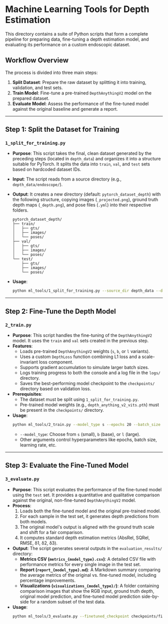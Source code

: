 # Machine Learning Tools for Depth Estimation

This directory contains a suite of Python scripts that form a complete pipeline for preparing data, fine-tuning a depth estimation model, and evaluating its performance on a custom endoscopic dataset.

## Workflow Overview

The process is divided into three main steps:

1.  **Split Dataset**: Prepare the raw dataset by splitting it into training, validation, and test sets.
2.  **Train Model**: Fine-tune a pre-trained `DepthAnythingV2` model on the prepared dataset.
3.  **Evaluate Model**: Assess the performance of the fine-tuned model against the original baseline and generate a report.

---

## Step 1: Split the Dataset for Training

### `1_split_for_training.py`

*   **Purpose**: This script takes the final, clean dataset generated by the preceding steps (located in `depth_data`) and organizes it into a structure suitable for PyTorch. It splits the data into `train`, `val`, and `test` sets based on hardcoded dataset IDs.
*   **Input**: The script reads from a source directory (e.g., `depth_data/endoscope/`).
*   **Output**: It creates a new directory (default: `pytorch_dataset_depth`) with the following structure, copying images (`_projected.png`), ground truth depth maps (`_depth.png`), and pose files (`.yml`) into their respective folders.

    ```
    pytorch_dataset_depth/
    ├── train/
    │   ├── gts/
    │   ├── images/
    │   └── poses/
    ├── val/
    │   ├── gts/
    │   ├── images/
    │   └── poses/
    └── test/
        ├── gts/
        ├── images/
        └── poses/
    ```
*   **Usage**:
    ```bash
    python ml_tools/1_split_for_training.py --source_dir depth_data --dest_dir pytorch_dataset_depth
    ```

---

## Step 2: Fine-Tune the Depth Model

### `2_train.py`

*   **Purpose**: This script handles the fine-tuning of the `DepthAnythingV2` model. It uses the `train` and `val` sets created in the previous step.
*   **Features**:
    *   Loads pre-trained `DepthAnythingV2` weights (`s`, `b`, or `l` variants).
    *   Uses a custom `DepthLoss` function combining L1 loss and a scale-invariant loss component.
    *   Supports gradient accumulation to simulate larger batch sizes.
    *   Logs training progress to both the console and a log file in the `logs/` directory.
    *   Saves the best-performing model checkpoint to the `checkpoints/` directory based on validation loss.
*   **Prerequisites**:
    *   The dataset must be split using `1_split_for_training.py`.
    *   Pre-trained model weights (e.g., `depth_anything_v2_vits.pth`) must be present in the `checkpoints/` directory.
*   **Usage**:
    ```bash
    python ml_tools/2_train.py --model_type s --epochs 20 --batch_size 4 --lr 1e-5
    ```
    *   `--model_type`: Choose from `s` (small), `b` (base), or `l` (large).
    *   Other arguments control hyperparameters like epochs, batch size, learning rate, etc.

---

## Step 3: Evaluate the Fine-Tuned Model

### `3_evaluate.py`

*   **Purpose**: This script evaluates the performance of the fine-tuned model using the `test` set. It provides a quantitative and qualitative comparison against the original, non-fine-tuned `DepthAnythingV2` model.
*   **Process**:
    1.  Loads both the fine-tuned model and the original pre-trained model.
    2.  For each sample in the test set, it generates depth predictions from both models.
    3.  The original model's output is aligned with the ground truth scale and shift for a fair comparison.
    4.  It computes standard depth estimation metrics (AbsRel, SQRel, RMSE, δ1, δ2, δ3).
*   **Output**: The script generates several outputs in the `evaluation_results/` directory:
    *   **Metrics CSV (`metrics_{model_type}.csv`)**: A detailed CSV file with performance metrics for every single image in the test set.
    *   **Report (`report_{model_type}.md`)**: A Markdown summary comparing the average metrics of the original vs. fine-tuned model, including percentage improvements.
    *   **Visualizations (`visualizations_{model_type}/`)**: A folder containing comparison images that show the RGB input, ground truth depth, original model prediction, and fine-tuned model prediction side-by-side for a random subset of the test data.
*   **Usage**:
    ```bash
    python ml_tools/3_evaluate.py --finetuned_checkpoint checkpoints/finetuned_s_best.pth --num_visualizations 20
    ```